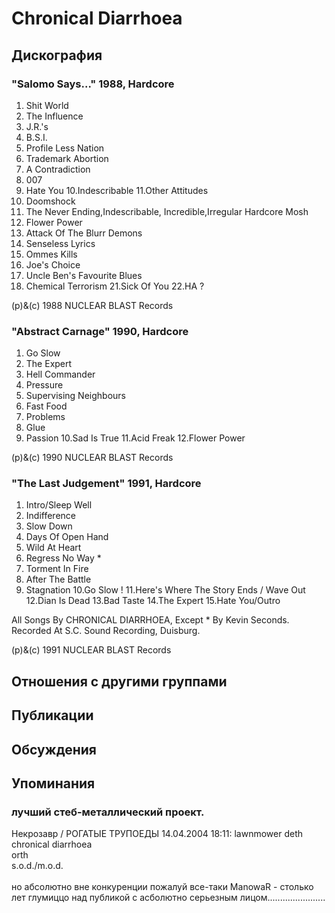 # Chronical Diarrhoea



## Дискография

### "Salomo Says..." 1988, Hardcore

1. Shit World 
2. The Influence
3. J.R.'s
4. B.S.I.
5. Profile Less Nation
6. Trademark Abortion
7. A Contradiction
8. 007
9. Hate You
10.Indescribable
11.Other Attitudes
12. Doomshock
13. The Never Ending,Indescribable,
   Incredible,Irregular Hardcore Mosh
14. Flower Power
15. Attack Of The Blurr Demons
16. Senseless Lyrics
17. Ommes Kills
18. Joe's Choice
19. Uncle Ben's Favourite Blues
20. Chemical Terrorism
21.Sick Of You
22.HA ?

(p)&(c) 1988 NUCLEAR BLAST Records

### "Abstract Carnage" 1990, Hardcore

1. Go Slow
2. The Expert
3. Hell Commander
4. Pressure
5. Supervising Neighbours
6. Fast Food
7. Problems
8. Glue
9. Passion
10.Sad Is True
11.Acid Freak
12.Flower Power

(p)&(c) 1990 NUCLEAR BLAST Records

### "The Last Judgement" 1991, Hardcore

1. Intro/Sleep Well
2. Indifference
3. Slow Down
4. Days Of Open Hand
5. Wild At Heart
6. Regress No Way *
7. Torment In Fire
8. After The Battle
9. Stagnation
10.Go Slow !
11.Here's Where The Story Ends /
   Wave Out
12.Dian Is Dead 
13.Bad Taste
14.The Expert
15.Hate You/Outro

All Songs By CHRONICAL DIARRHOEA,
Except * By Kevin Seconds.
Recorded At S.C. Sound Recording,
Duisburg.

(p)&(c) 1991 NUCLEAR BLAST Records


## Отношения с другими группами


## Публикации


## Обсуждения


## Упоминания

### лучший стеб-металлический проект.

Некрозавр / РОГАТЫЕ ТРУПОЕДЫ 14.04.2004 18:11:
lawnmower deth <BR>chronical diarrhoea<BR>orth<BR>s.o.d./m.o.d.<BR><BR>но абсолютно вне конкуренции пожалуй все-таки ManowaR - столько лет глумиццо над публикой с асболютно серьезным лицом.......................

